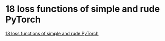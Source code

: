 # 18 loss functions of simple and rude PyTorch
[18 loss functions of simple and rude PyTorch](https://aiwithcloud.com/2022/09/15/18_loss_functions_of_simple_and_rude_pytorch/)